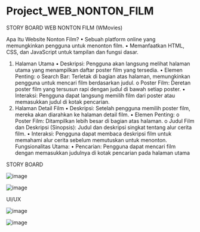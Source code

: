 # Project_WEB_NONTON_FILM
STORY BOARD WEB NONTON FILM (WMovies)

Apa Itu Website Nonton Film?
•	Sebuah platform online yang memungkinkan pengguna untuk menonton film.
•	Memanfaatkan HTML, CSS, dan JavaScript untuk tampilan dan fungsi dasar.
1. Halaman Utama
•	Deskripsi: Pengguna akan langsung melihat halaman utama yang menampilkan daftar poster film yang tersedia.
•	Elemen Penting:
o	Search Bar: Terletak di bagian atas halaman, memungkinkan pengguna untuk mencari film berdasarkan judul.
o	Poster Film: Deretan poster film yang tersusun rapi dengan judul di bawah setiap poster.
•	Interaksi: Pengguna dapat langsung memilih film dari poster atau memasukkan judul di kotak pencarian.
2. Halaman Detail Film
•	Deskripsi: Setelah pengguna memilih poster film, mereka akan diarahkan ke halaman detail film.
•	Elemen Penting:
o	Poster Film: Ditampilkan lebih besar di bagian atas halaman.
o	Judul Film dan Deskripsi (Sinopsis): Judul dan deskripsi singkat tentang alur cerita film.
•	Interaksi: Pengguna dapat membaca deskripsi film untuk memahami alur cerita sebelum memutuskan untuk menonton.
Fungsionalitas Utama:
•	Pencarian: Pengguna dapat mencari film dengan memasukkan judulnya di kotak pencarian pada halaman utama



STORY BOARD

![image](https://github.com/user-attachments/assets/df57fbc1-9679-405a-bbee-4b729fc7fa53)

![image](https://github.com/user-attachments/assets/ee77d141-b3d1-4d25-89d0-7a1158519781)

UI/UX

![image](https://github.com/user-attachments/assets/706534c4-beeb-4f75-97de-0c7ba3d80f76)

![image](https://github.com/user-attachments/assets/41cff5f8-265c-4d97-a97c-c14a2a86b33c)







